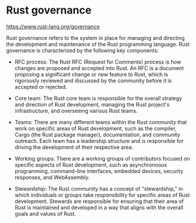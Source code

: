 # Rust governance

<https://www.rust-lang.org/governance>

Rust governance refers to the system in place for managing and directing the development and maintenance of the Rust programming language. Rust governance is characterized by the following key components:

* RFC process: The Rust RFC (Request for Comments) process is how changes are proposed and accepted into Rust. An RFC is a document proposing a significant change or new feature to Rust, which is rigorously reviewed and discussed by the community before it is accepted or rejected.

* Core team: The Rust core team is responsible for the overall strategy and direction of Rust development, managing the Rust project's infrastructure, and overseeing various Rust teams.

* Teams: There are many different teams within the Rust community that work on specific areas of Rust development, such as the compiler, Cargo (the Rust package manager), documentation, and community outreach. Each team has a leadership structure and is responsible for driving the development of their respective area.

* Working groups: There are a working groups of contributors focused on specific aspects of Rust development, such as asynchronoous programming, command-line interfaces, embedded devices, security responses, and WebAssembly.

* Stewardship: The Rust community has a concept of "stewardship," in which individuals or groups take responsibility for specific areas of Rust development. Stewards are responsible for ensuring that their area of Rust is maintained and developed in a way that aligns with the overall goals and values of Rust.

